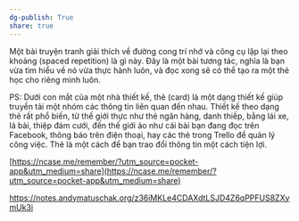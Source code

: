 ```yaml
---
dg-publish: True
share: true
---
```

Một bài truyện tranh giải thích về đường cong trí nhớ và công cụ lặp lại theo khoảng (spaced repetition) là gì này. Đây là một bài tương tác, nghĩa là bạn vừa tìm hiểu về nó vừa thực hành luôn, và đọc xong sẽ có thể tạo ra một thẻ học cho riêng mình luôn.

PS: Dưới con mắt của một nhà thiết kế, thẻ (card) là một dạng thiết kế giúp truyền tải một nhóm các thông tin liên quan đến nhau. Thiết kế theo dạng thẻ rất phổ biến, từ thế giới thực như thẻ ngân hàng, danh thiếp, bằng lái xe, lá bài, thiệp đám cưới, đến thế giới ảo như cái bài bạn đang đọc trên Facebook, thông báo trên điện thoại, hay các thẻ trong Trello để quản lý công việc. Thẻ là một cách để bạn trao đổi thông tin một cách tiện lợi.

[https://ncase.me/remember/?utm_source=pocket-app&utm_medium=share](https://ncase.me/remember/?utm_source=pocket-app&utm_medium=share)

https://notes.andymatuschak.org/z36iMKLe4CDAXdtLSJD4Z6qPPFUS8ZXymUk3i
